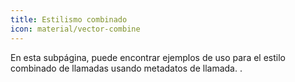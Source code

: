 ```yaml
---
title: Estilismo combinado
icon: material/vector-combine
---
```


En esta subpágina, puede encontrar ejemplos de uso para el estilo combinado de
llamadas usando metadatos de llamada.
.

